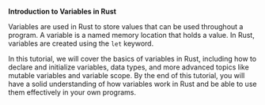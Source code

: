 **Introduction to Variables in Rust**



Variables are used in Rust to store values that can be used throughout a program. A variable is a named memory location that holds a value. In Rust, variables are created using the `let` keyword.

In this tutorial, we will cover the basics of variables in Rust, including how to declare and initialize variables, data types, and more advanced topics like mutable variables and variable scope. By the end of this tutorial, you will have a solid understanding of how variables work in Rust and be able to use them effectively in your own programs.
